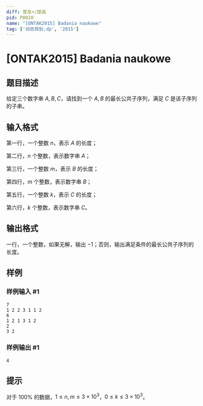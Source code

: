 ```yaml
---
diff: 普及+/提高
pid: P8020
name: "[ONTAK2015] Badania naukowe"
tag: ['动态规划,dp', '2015']
---
```

# [ONTAK2015] Badania naukowe
## 题目描述

给定三个数字串 $A, B, C$，请找到一个 $A, B$ 的最长公共子序列，满足 $C$ 是该子序列的子串。
## 输入格式

第一行，一个整数 $n$，表示 $A$ 的长度；

第二行，$n$ 个整数，表示数字串 $A$；

第三行，一个整数 $m$，表示 $B$ 的长度；

第四行，$m$ 个整数，表示数字串 $B$；

第五行，一个整数 $k$，表示 $C$ 的长度；

第六行，$k$ 个整数，表示数字串 $C$。
## 输出格式

一行，一个整数，如果无解，输出 $-1$；否则，输出满足条件的最长公共子序列的长度。
## 样例

### 样例输入 #1
```
7
1 2 2 3 1 1 2
6
1 2 1 3 1 2
2
3 2
```
### 样例输出 #1
```
4
```
## 提示

对于 $100\%$ 的数据，$1 \leq n,m \leq 3 \times 10^3$，$0 \leq k \leq 3 \times 10^3$。
